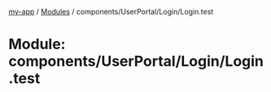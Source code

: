 [my-app](../README.md) / [Modules](../modules.md) / components/UserPortal/Login/Login.test

# Module: components/UserPortal/Login/Login.test
